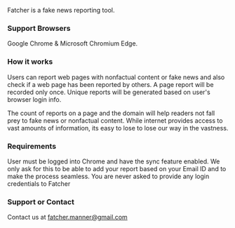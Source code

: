 Fatcher is a fake  news reporting tool.

### Support Browsers
Google Chrome & Microsoft Chromium Edge.

### How it works
Users can report web pages with nonfactual content or fake news and also check if a web page has been reported by others. A page report will be recorded only once. Unique reports will be generated based on user's browser login info.

The count of reports on a page and the domain will help readers not fall prey to fake news or nonfactual content. While internet provides access to vast amounts of information, its easy to lose to lose our way in the vastness.

### Requirements
User must be logged into Chrome and have the sync feature enabled. We only ask for this to be able to add your report based on your Email ID and to make the process seamless. You are never asked to provide any login credentials to Fatcher

### Support or Contact
Contact us at fatcher.manner@gmail.com
